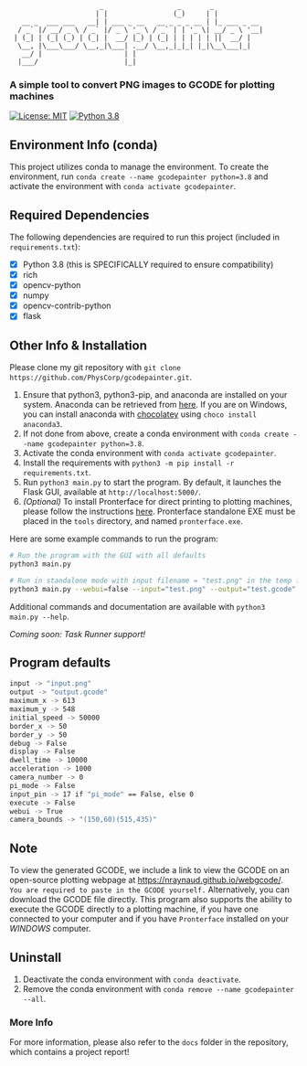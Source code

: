 ```
                      _                  _       _            
                     | |                (_)     | |           
   __ _  ___ ___   __| | ___ _ __   __ _ _ _ __ | |_ ___ _ __ 
  / _` |/ __/ _ \ / _` |/ _ \ '_ \ / _` | | '_ \| __/ _ \ '__|
 | (_| | (_| (_) | (_| |  __/ |_) | (_| | | | | | ||  __/ |   
  \__, |\___\___/ \__,_|\___| .__/ \__,_|_|_| |_|\__\___|_|   
   __/ |                    | |                               
  |___/                     |_|                               
```

### A simple tool to convert PNG images to GCODE for plotting machines

<!-- Badges -->
[![License: MIT](https://img.shields.io/badge/License-MIT-yellow.svg)](https://opensource.org/licenses/MIT)
[![Python 3.8](https://img.shields.io/badge/python-3.8-blue.svg)](https://www.python.org/downloads/release/python-380/)

## Environment Info (conda)
This project utilizes conda to manage the environment. To create the environment, run `conda create --name gcodepainter python=3.8` and activate the environment with `conda activate gcodepainter`.

## Required Dependencies
The following dependencies are required to run this project (included in `requirements.txt`):
- [x] Python 3.8 (this is SPECIFICALLY required to ensure compatibility)
- [x] rich
- [x] opencv-python
- [x] numpy
- [x] opencv-contrib-python
- [x] flask

## Other Info & Installation
Please clone my git repository with `git clone https://github.com/PhysCorp/gcodepainter.git`.

1. Ensure that python3, python3-pip, and anaconda are installed on your system. Anaconda can be retrieved from [here](https://www.anaconda.com/products/individual). If you are on Windows, you can install anaconda with [chocolatey](https://chocolatey.org/) using `choco install anaconda3`.
2. If not done from above, create a conda environment with `conda create --name gcodepainter python=3.8`.
3. Activate the conda environment with `conda activate gcodepainter`.
4. Install the requirements with `python3 -m pip install -r requirements.txt`.
5. Run `python3 main.py` to start the program. By default, it launches the Flask GUI, available at `http://localhost:5000/`.
6. *(Optional)* To install Pronterface for direct printing to plotting machines, please follow the instructions [here](https://www.pronterface.com/). Pronterface standalone EXE must be placed in the `tools` directory, and named `pronterface.exe`.

Here are some example commands to run the program:
```bash
# Run the program with the GUI with all defaults
python3 main.py

# Run in standalone mode with input filename = "test.png" in the temp folder, and output filename = "test.gcode" in the temp folder
python3 main.py --webui=false --input="test.png" --output="test.gcode"
```

Additional commands and documentation are available with `python3 main.py --help`.

*Coming soon: Task Runner support!*

## Program defaults
```bash
input -> "input.png"
output -> "output.gcode"
maximum_x -> 613
maximum_y -> 548
initial_speed -> 50000
border_x -> 50
border_y -> 50
debug -> False
display -> False
dwell_time -> 10000
acceleration -> 1000
camera_number -> 0
pi_mode -> False
input_pin -> 17 if "pi_mode" == False, else 0
execute -> False
webui -> True
camera_bounds -> "(150,60)(515,435)"
```

## Note
To view the generated GCODE, we include a link to view the GCODE on an open-source plotting webpage at https://nraynaud.github.io/webgcode/. `You are required to paste in the GCODE yourself.` Alternatively, you can download the GCODE file directly. This program also supports the ability to execute the GCODE directly to a plotting machine, if you have one connected to your computer and if you have `Pronterface` installed on your *WINDOWS* computer.

## Uninstall
1. Deactivate the conda environment with `conda deactivate`.
2. Remove the conda environment with `conda remove --name gcodepainter --all`.

### More Info
For more information, please also refer to the `docs` folder in the repository, which contains a project report!